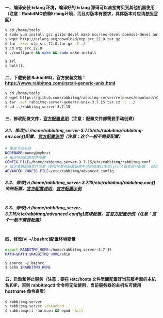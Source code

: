#### 一、编译安装 Erlang 环境，编译好的 Erlang 源码可以直接拷贝到其他机器使用 （注意：RabbitMQ依赖Erlang环境，而且对版本有要求，具体版本对应请[参照官网](https://www.rabbitmq.com/which-erlang.html)）
```bash
$ cd /home/tools
$ sudo yum install gcc glibc-devel make ncurses-devel openssl-devel autoconf # 安装编译工具（注意：编译时还需机器装有JDK）
$ wget http://erlang.org/download/otp_src_22.0.tar.gz                        # 下载源码包
$ tar -zxvf otp_src_22.0.tar.gz -C ./                                        # 解压到当前目录   
$ cd otp_src_22.0
$ ./configure && make && sudo make install                                   # 编译安装，默认安装在 /usr/local/lib 目录下

$ erl                                                                        # 如果进入了 Eshell 命令行，说明 Erlang 编译安装成功了      
$ halt().                                                                    # 退出 Eshell 命令行                                           
```

#### 二、下载安装 RabbitMQ，官方安装文档：https://www.rabbitmq.com/install-generic-unix.html
```bash
$ cd /home/tools
$ wget https://github.com/rabbitmq/rabbitmq-server/releases/download/v3.7.15/rabbitmq-server-generic-unix-3.7.15.tar.xz
$ tar -xvf rabbitmq-server-generic-unix-3.7.15.tar.xz -C ../                 # 解压到上层目录
$ cd ../rabbitmq_server-3.7.15
```

#### 三、修改配置文件，[官方配置说明](https://www.rabbitmq.com/configure.html)（注意：配置文件都需要手动创建）
##### 3.1、修改[vi /home/rabbitmq_server-3.7.15/etc/rabbitmq/rabbitmq-env.conf]配置，[官方配置说明](https://www.rabbitmq.com/configure.html#environment-env-file-unix)（注意：这个一般不需要配置）
```bash
# 覆盖节点名称
NODENAME=bunny@myhost   
# 指定传统配置文件位置  
CONFIG_FILE=/home/rabbitmq_server-3.7.15/etc/rabbitmq/rabbitmq.conf
# 指定高级配置文件位置（新版中某些配置设置不可用或难以使用sysctl格式进行配置。 因此，可以使用Erlang术语格式的其他配置文件（与rabbitmq.config相同）。 该文件通常名为advanced.config。 它将与rabbitmq.conf中提供的配置合并）
ADVANCED_CONFIG_FILE=/etc/rabbitmq/advanced.config
```

##### 3.2、修改[vi /home/rabbitmq_server-3.7.15/etc/rabbitmq/rabbitmq.conf]传统配置，[官方配置说明](https://www.rabbitmq.com/configure.html#config-items)，[官方配置示例](https://github.com/rabbitmq/rabbitmq-server/blob/v3.7.x/docs/rabbitmq.conf.example)
```bash
```

##### 3.3、修改[vi /home/rabbitmq_server-3.7.15/etc/rabbitmq/advanced.config]高级配置，[官官方配置示例](https://github.com/rabbitmq/rabbitmq-server/blob/master/docs/advanced.config.example)（注意：这个一般不需要配置）
```bash
```

#### 四、修改[vi ~/.bashrc]配置环境变量
```bash
export RABBITMQ_HOME=/home/rabbitmq_server-3.7.15
PATH=$PATH:$RABBITMQ_HOME/sbin                                               # linux以 : 号隔开，windows以 ; 号隔开

$ source ~/.bashrc                                                           # （系统重读配置）在各个机器上执行使配置文件生效（实验：敲个elastic然后按Tab键，如果补全了说明配置成功了）
$ echo $RABBITMQ_HOME
```

#### 五、启动和停止服务（注意：要在 /etc/hosts 文件里面配置好当前服务器的主机名和IP，否则 rabbitmqctl 命令将无法使用，当前服务器的主机名可使用 hostname 命令查看）
```bash
$ rabbitmq-server                                                            # 前台启动 RabbitMQ
$ rabbitmq-server -detached                                                  # 后台启动 RabbitMQ
$ rabbitmqctl shutdown && epmd -kill                                         # 停止 RabbitMQ 并且停止 Erlang 守护进程
```


